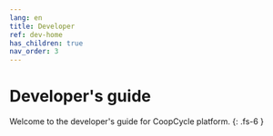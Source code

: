 ```yaml
---
lang: en
title: Developer
ref: dev-home
has_children: true
nav_order: 3
---
```


# Developer's guide

Welcome to the developer's guide for CoopCycle platform.
{: .fs-6 }
